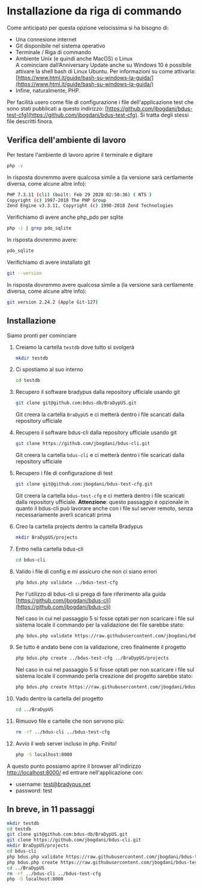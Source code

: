 # Installazione da riga di commando

Come anticipato per questa opzione velocissima si ha bisogno di:
- Una connesione internet
- Git disponibile nel sistema operativo
- Terminale / Riga di commando
- Ambiente Unix (e quindi anche MacOS) o Linux  
    A cominciare dall’Anniversary Update anche 
    su Windows 10 è possibile attivare la shell bash di Linux Ubuntu.
    Per informazioni su come attivarla: 
    [https://www.html.it/guide/bash-su-windows-la-guida/](https://www.html.it/guide/bash-su-windows-la-guida/)
- Infine, naturalmente, PHP.

Per facilità usero come file di configurazione i file
dell'applicazione test che sono stati pubblicati a questo indirizzo:
[https://github.com/jbogdani/bdus-test-cfg](https://github.com/jbogdani/bdus-test-cfg).
Si tratta degli stessi file descritti finora.

## Verifica dell'ambiente di lavoro

Per testare l'ambiente di lavoro aprire il terminale e digitare

```bash
php -v
```

In risposta dovremmo avere qualcosa simile a (la versione sarà certlamente diversa, come alcune altre info):

```bash
PHP 7.3.11 (cli) (built: Feb 29 2020 02:50:36) ( NTS )
Copyright (c) 1997-2018 The PHP Group
Zend Engine v3.3.11, Copyright (c) 1998-2018 Zend Technologies
```

Verifichiamo di avere anche php_pdo per sqlite
```bash
php -i | grep pdo_sqlite 
```

In risposta dovremmo avere:

```bash
pdo_sqlite
```

Verifichiamo di avere installato git
```bash
git --version
```

In risposta dovremmo avere qualcosa simile a (la versione sarà certlamente diversa, come alcune altre info):

```bash
git version 2.24.2 (Apple Git-127)
```

## Installazione

Siamo pronti per cominciare

1. Creiamo la cartella `testdb` dove tutto si svolgerà

    ```bash
    mkdir testdb
    ```

2. Ci spostiamo al suo interno

    ```bash
    cd testdb
    ```

3. Recupero il software bradypus dalla repository ufficiale usando git
    ```bash
    git clone git@github.com:bdus-db/BraDypUS.git
    ```
    Git creera la cartella `BraDypUS` e ci metterà dentro i file scaricati dalla repository ufficiale

4. Recupero il software bdus-cli dalla repository ufficiale usando git
    ```bash
    git clone https://github.com/jbogdani/bdus-cli.git
    ```
    Git creera la cartella `bdus-cli` e ci metterà dentro i file scaricati dalla repository ufficiale

5. Recupero i file di configurazione di test
    ```bash
    git clone git@github.com:jbogdani/bdus-test-cfg.git
    ```
    Git creera la cartella `bdus-test-cfg` e ci metterà dentro i file scaricati dalla repository ufficiale.
    **Attenzione**: questo passaggio è opzionale in quanto il bdus-cli può lavorare 
    anche con i file sul server remoto, senza necessariamente averli scaricati prima

6. Creo la cartella projects dentro la cartella Bradypus
    ```bash
    mkdir BraDypUS/projects
    ```

7. Entro nella cartella bdus-cli
    ```bash
    cd bdus-cli
    ```

8. Valido i file di config e mi assicuro che non ci siano errori
    ```bash
    php bdus.php validate ../bdus-test-cfg
    ```
    Per l'utilizzo di bdus-cli si prega di fare riferimento alla guida
    [https://github.com/jbogdani/bdus-cli](https://github.com/jbogdani/bdus-cli)

    Nel caso in cui nel passaggio 5 si fosse optati per non scaricare i file sul sistema locale
    il commando per la validazione dei file sarebbe stato:
    ```bash
    php bdus.php validate https://raw.githubusercontent.com/jbogdani/bdus-test-cfg/master
    ```

9. Se tutto è andato bene con la validazione, creo finalmente il progetto
    ```bash
    php bdus.php create ../bdus-test-cfg ../BraDypUS/projects
    ```

    Nel caso in cui nel passaggio 5 si fosse optati per non scaricare i file sul sistema locale
    il commando perla creazione del progetto sarebbe stato:
    ```bash
    php bdus.php create https://raw.githubusercontent.com/jbogdani/bdus-test-cfg/master ../BraDypUS/projects
    ```

10. Vado dentro la cartella del progetto
    ```bash
    cd ../BraDypUS
    ```
11. Rimuovo file e cartelle che non servono più:
    ```bash
    rm -rf ../bdus-cli ../bdus-test-cfg
    ```

12. Avvio il web server incluso in php. Finito!
    ```bash
    php -S localhost:8000
    ```

A questo punto possiamo aprire il browser all'indirizzo 
[http://localhost:8000/](http://localhost:8000/) ed entrare nell'applicazione con:
- username: test@bradypus.net
- password: test


## In breve, in 11 passaggi

```bash
mkdir testdb
cd testdb
git clone git@github.com:bdus-db/BraDypUS.git
git clone https://github.com/jbogdani/bdus-cli.git
mkdir BraDypUS/projects
cd bdus-cli
php bdus.php validate https://raw.githubusercontent.com/jbogdani/bdus-test-cfg/master
php bdus.php create https://raw.githubusercontent.com/jbogdani/bdus-test-cfg/master ../BraDypUS/projects
cd ../BraDypUS
rm -rf ../bdus-cli ../bdus-test-cfg
php -S localhost:8000
```
